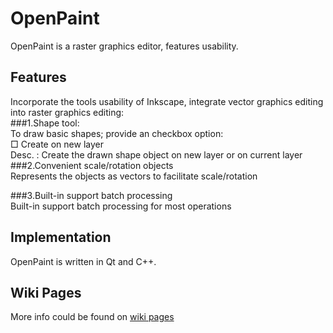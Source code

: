 # OpenPaint
OpenPaint is a raster graphics editor, features usability.

## Features
Incorporate the tools usability of Inkscape, integrate vector graphics editing into raster graphics editing:  
###1.Shape tool:  
To draw basic shapes; provide an checkbox option:  
□ Create on new layer  
    Desc. : Create the drawn shape object on new layer or on current layer  
###2.Convenient scale/rotation objects  
Represents the objects as vectors to facilitate scale/rotation

###3.Built-in support batch processing  
Built-in support batch processing for most operations

## Implementation
OpenPaint is written in Qt and C++.

## Wiki Pages
More info could be found on [wiki pages](https://github.com/AustinLin07/OpenPaint/wiki)
